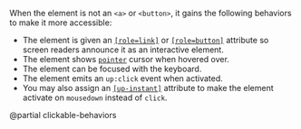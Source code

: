 When the element is not an `<a>` or `<button>`, it gains the following behaviors to make it more accessible:

- The element is given an [`[role=link]`](https://developer.mozilla.org/en-US/docs/Web/Accessibility/ARIA/Roles/link_role)
  or [`[role=button]`](https://developer.mozilla.org/en-US/docs/Web/Accessibility/ARIA/Roles/button_role)
  attribute so screen readers announce it as an interactive element.
- The element shows [`pointer`](https://developer.mozilla.org/en-US/docs/Web/CSS/cursor) cursor when hovered over.
- The element can be focused with the keyboard.
- The element emits an `up:click` event when activated.
- You may also assign an [`[up-instant]`](/a-up-instant) attribute to make the element
  activate on `mousedown` instead of `click`.

@partial clickable-behaviors
